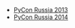 <ul>
  <li>
    <a href="/2013/" target="_self">
      PyCon Russia 2013
    </a>
  </li>
   <li>
    <a href="/2014/" target="_self">
      PyCon Russia 2014
    </a>
  </li>
</ul>
